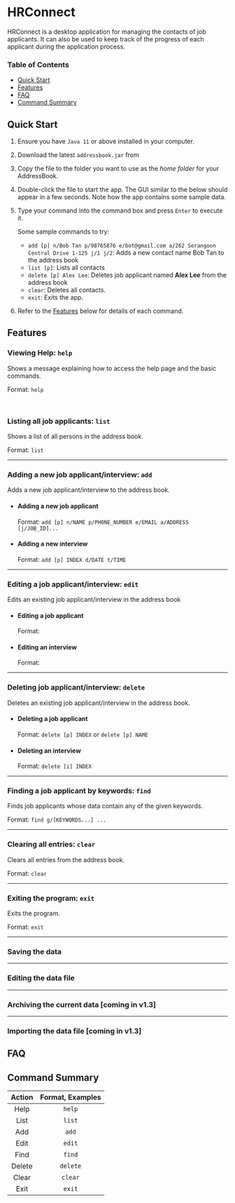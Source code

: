 # HRConnect

HRConnect is a desktop application for managing the contacts of job applicants. It can also be used to keep track of 
the progress of each applicant during the application process.

### Table of Contents
* [Quick Start](#Quick-Start)
* [Features](#Features)
* [FAQ](#FAQ)
* [Command Summary](#Command-Summary)

## Quick Start
1. Ensure you have `Java 11` or above installed in your computer.
2. Download the latest `addressbook.jar` from 
3. Copy the file to the folder you want to use as the *home folder* for your AddressBook.
4. Double-click the file to start the app. The GUI similar to the below should appear in a few seconds. Note how the app contains some sample data.
5. Type your command into the command box and press `Enter` to execute it. 

    Some sample commands to try:
     * `add [p] n/Bob Tan p/98765876 e/bot@gmail.com a/262 Serangoon Central Drive 1-125 j/1 j/2`: Adds a new contact name Bob Tan to the address book
     * `list [p]`: Lists all contacts
     * `delete [p] Alex Lee`: Deletes job applicant named **Alex Lee** from the address book
     * `clear`: Deletes all contacts.
     * `exit`: Exits the app.
7. Refer to the [Features](#Features) below for details of each command.

## Features
### Viewing Help: `help`
Shows a message explaining how to access the help page and the basic commands.

Format: `help`  

&nbsp;
### Listing all job applicants: `list`
Shows a list of all persons in the address book.

Format: `list`

---

### Adding a new job applicant/interview: `add` 
Adds a new job applicant/interview to the address book.

* #### Adding a new job applicant 
  Format: `add [p] n/NAME p/PHONE_NUMBER e/EMAIL a/ADDRESS [j/JOB_ID]...`


* #### Adding a new interview 
  Format: `add [p] INDEX d/DATE t/TIME`


---

### Editing a job applicant/interview: `edit` 
Edits an existing job applicant/interview in the address book

* #### Editing a job applicant 
    Format:

* #### Editing an interview 
    Format: 

---

### Deleting job applicant/interview: `delete` 
Deletes an existing job applicant/interview in the address book.

* #### Deleting a job applicant 
  Format: `delete [p] INDEX` or `delete [p] NAME`

* #### Deleting an interview 
  Format: `delete [i] INDEX`

---

### Finding a job applicant by keywords: `find` 
Finds job applicants whose data contain any of the given keywords.

Format: `find g/[KEYWORDS...] ...`

---

### Clearing all entries: `clear` 
Clears all entries from the address book.

Format: `clear`

---

### Exiting the program: `exit` 
Exits the program.

Format: `exit`

---

### Saving the data 

---

### Editing the data file 

---

### Archiving the current data [coming in v1.3]

---

### Importing the data file [coming in v1.3] 

## FAQ 
## Command Summary 

| Action | Format, Examples |
|:------:|:----------------:|
|  Help  |      `help`      |
|  List  |      `list`      |
|  Add   |      `add`       |
|  Edit  |      `edit`      |
|  Find  |      `find`      |
| Delete |     `delete`     |
| Clear  |     `clear`      |
|  Exit  |      `exit`      |

